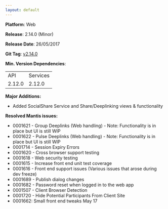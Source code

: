 ```yaml
---
layout: default
---
```


**Platform**: Web

**Release**: 2.14.0 (Minor)

**Release Date**: 26/05/2017

**Git Tag**: [v2.14.0](https://github.com/OnePulse/onepulse-v2-web/releases/tag/v2.14.0)

**Min. Version Dependencies**:

<table>
  <tr>
    <td>API</td>
    <td>Services</td>
  </tr>
  <tr>
    <td>2.12.0</td>
    <td>2.12.0</td>
  </tr>
</table>

**Major Additions:**
* Added SocialShare Service and Share/Deeplinking views & functionality 

**Resolved Mantis issues:**
* 0001621 - Group Deeplinks (Web handling) - Note: Functionality is in place but UI is still WIP
* 0001622 - Pulse Deeplinks (Web handling) - Note: Functionality is in place but UI is still WIP
* 0001714 - Session Expiry Errors
* 0001620 - Cross browser support testing
* 0001618 - Web security testing
* 0001615 - Increase front end unit test coverage
* 0001616 - Front end support issues (Various issues that arose during dev freeze)
* 0001689 - Publish dialog changes
* 0001682 - Password reset when logged in to the web app
* 0001507 - Client Browser Detection
* 0001720 - Hide Potential Participants From Client Site
* 0001662: Small front end tweaks May 17